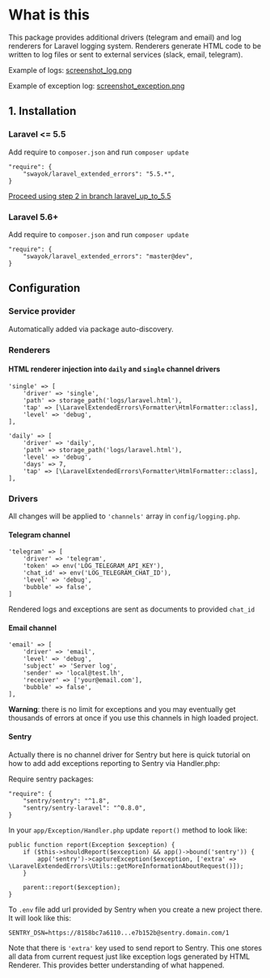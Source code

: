 # What is this
This package provides additional drivers (telegram and email) and log renderers for Laravel logging system. 
Renderers generate HTML code to be written to log files or sent to external services (slack, email, telegram).

Example of logs:
[screenshot_log.png](https://raw.githubusercontent.com/swayok/laravel_extended_errors/master/screenshot_log.png)

Example of exception log:
[screenshot_exception.png](https://raw.githubusercontent.com/swayok/laravel_extended_errors/master/screenshot_exception.png)

## 1. Installation 

### Laravel <= 5.5

Add require to `composer.json` and run `composer update`

    "require": {
        "swayok/laravel_extended_errors": "5.5.*",
    }

[Proceed using step 2 in branch laravel_up_to_5.5](https://github.com/swayok/laravel-extended-errors/blob/laravel_up_to_5.5/Readme.md)

### Laravel 5.6+

Add require to `composer.json` and run `composer update`

    "require": {
        "swayok/laravel_extended_errors": "master@dev",
    }
    

## Configuration

### Service provider

Automatically added via package auto-discovery.

### Renderers

#### HTML renderer injection into `daily` and `single` channel drivers

    'single' => [
        'driver' => 'single',
        'path' => storage_path('logs/laravel.html'),
        'tap' => [\LaravelExtendedErrors\Formatter\HtmlFormatter::class],
        'level' => 'debug',
    ],

    'daily' => [
        'driver' => 'daily',
        'path' => storage_path('logs/laravel.html'),
        'level' => 'debug',
        'days' => 7,
        'tap' => [\LaravelExtendedErrors\Formatter\HtmlFormatter::class],
    ], 

### Drivers

All changes will be applied to `'channels'` array in `config/logging.php`.

#### Telegram channel

    'telegram' => [
        'driver' => 'telegram',
        'token' => env('LOG_TELEGRAM_API_KEY'),
        'chat_id' => env('LOG_TELEGRAM_CHAT_ID'),
        'level' => 'debug',
        'bubble' => false',
    ]

Rendered logs and exceptions are sent as documents to provided `chat_id`

#### Email channel

    'email' => [
        'driver' => 'email',
        'level' => 'debug',
        'subject' => 'Server log',
        'sender' => 'local@test.lh',
        'receiver' => ['your@email.com'],
        'bubble' => false',
    ],

**Warning**: there is no limit for exceptions and you may eventually get 
thousands of errors at once if you use this channels in high loaded project.

#### Sentry
Actually there is no channel driver for Sentry but here is quick tutorial
on how to add add exceptions reporting to Sentry via Handler.php:

Require sentry packages:

    "require": {
        "sentry/sentry": "^1.8",
        "sentry/sentry-laravel": "^0.8.0",
    }
    
In your `app/Exception/Handler.php` update `report()` method to look like:

    public function report(Exception $exception) {
        if ($this->shouldReport($exception) && app()->bound('sentry')) {
            app('sentry')->captureException($exception, ['extra' => \LaravelExtendedErrors\Utils::getMoreInformationAboutRequest()]);
        }

        parent::report($exception);
    }

To `.env` file add url provided by Sentry when you create a new project there.
It will look like this:
 
    SENTRY_DSN=https://8158bc7a6110...e7b152b@sentry.domain.com/1

Note that there is `'extra'` key used to send report to Sentry. 
This one stores all data from current request just like exception logs generated
by HTML Renderer. This provides better understanding of what happened.

